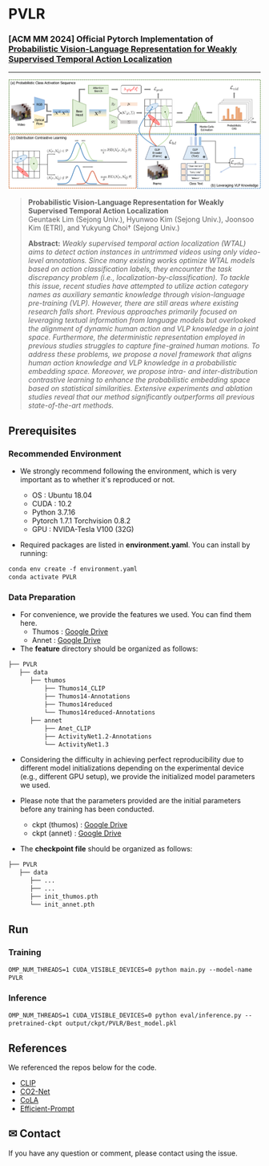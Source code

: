 # PVLR

### [ACM MM 2024] Official Pytorch Implementation of [Probabilistic Vision-Language Representation for Weakly Supervised Temporal Action Localization](https://arxiv.org/abs/2408.05955)
---
<img src="fig/figure2_framework.png" width="1280">

> **Probabilistic Vision-Language Representation for Weakly Supervised Temporal Action Localization**<br>
> Geuntaek Lim (Sejong Univ.), Hyunwoo Kim (Sejong Univ.), Joonsoo Kim (ETRI), and Yukyung Choi† (Sejong Univ.)
>
>
> **Abstract:** *Weakly supervised temporal action localization (WTAL) aims to detect action instances in untrimmed videos using only video-level annotations. Since many existing works optimize WTAL models based on action classification labels, they encounter the task discrepancy problem (i.e., localization-by-classification). To tackle this issue, recent studies have attempted to utilize action category names as auxiliary semantic knowledge through vision-language pre-training (VLP). However, there are still areas where existing research falls short. Previous approaches primarily focused on leveraging textual information from language models but overlooked the alignment of dynamic human action and VLP knowledge in a joint space. Furthermore, the deterministic representation employed in previous studies struggles to capture fine-grained human motions. To address these problems, we propose a novel framework that aligns human action knowledge and VLP knowledge in a probabilistic embedding space. Moreover, we propose intra- and inter-distribution contrastive learning to enhance the probabilistic embedding space based on statistical similarities. Extensive experiments and ablation studies reveal that our method significantly outperforms all previous state-of-the-art methods.*


## Prerequisites

### Recommended Environment
* We strongly recommend following the environment, which is very important as to whether it's reproduced or not.
  * OS : Ubuntu 18.04
  * CUDA : 10.2
  * Python 3.7.16
  * Pytorch 1.7.1 Torchvision 0.8.2
  * GPU : NVIDA-Tesla V100 (32G)

* Required packages are listed in **environment.yaml**. You can install by running:

```
conda env create -f environment.yaml
conda activate PVLR
```

### Data Preparation
* For convenience, we provide the features we used. You can find them here.
   * Thumos : [Google Drive](https://drive.google.com/file/d/1o8Jx0joiL9fO9Um3T-qu9SAi_fX5MpPV/view?usp=sharing)
   * Annet : [Google Drive](https://drive.google.com/file/d/1M9BWg3Jx17Jf7JsxQs_FvLQ23pxtkja7/view?usp=sharing)
* The **feature** directory should be organized as follows:
~~~~
├── PVLR
   ├── data
      ├── thumos
          ├── Thumos14_CLIP
          ├── Thumos14-Annotations
          ├── Thumos14reduced
          └── Thumos14reduced-Annotations
      ├── annet
          ├── Anet_CLIP
          ├── ActivityNet1.2-Annotations
          └── ActivityNet1.3
~~~~
* Considering the difficulty in achieving perfect reproducibility due to different model initializations depending on the experimental device (e.g., different GPU setup), we provide the initialized model parameters we used.

* Please note that the parameters provided are the initial parameters before any training has been conducted.
   * ckpt (thumos) : [Google Drive](https://drive.google.com/file/d/1gMEFS6mArWaiTwEgodOwWS8YUD6RAM3Q/view?usp=drive_link)
   * ckpt (annet) : [Google Drive](https://drive.google.com/file/d/1TzFzJL4k3odpYYwm9sx2iQN--oaf_x5B/view?usp=drive_link)

* The **checkpoint file**  should be organized as follows:
~~~~
├── PVLR
   ├── data
      ├── ...
      ├── ...
      ├── init_thumos.pth
      └── init_annet.pth
~~~~

## Run

### Training
```
OMP_NUM_THREADS=1 CUDA_VISIBLE_DEVICES=0 python main.py --model-name PVLR
```

### Inference
```
OMP_NUM_THREADS=1 CUDA_VISIBLE_DEVICES=0 python eval/inference.py --pretrained-ckpt output/ckpt/PVLR/Best_model.pkl
```
## References
We referenced the repos below for the code.
* [CLIP](https://github.com/openai/CLIP)
* [CO2-Net](https://github.com/harlanhong/MM2021-CO2-Net)
* [CoLA](https://github.com/zhang-can/CoLA)
* [Efficient-Prompt](https://github.com/ju-chen/Efficient-Prompt)

## ✉ Contact
If you have any question or comment, please contact using the issue.
